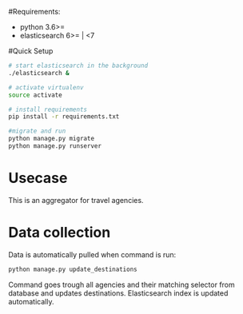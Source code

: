 
#Requirements:
 - python 3.6>=
 - elasticsearch 6>= | <7

#Quick Setup

```bash
# start elasticsearch in the background
./elasticsearch &

# activate virtualenv
source activate

# install requirements
pip install -r requirements.txt

#migrate and run
python manage.py migrate
python manage.py runserver
```

# Usecase
This is an aggregator for travel agencies.

# Data collection
Data is automatically pulled when command is run:
```bash
python manage.py update_destinations
```

Command goes trough all agencies and their matching selector from database and
updates destinations. Elasticsearch index is updated automatically.
